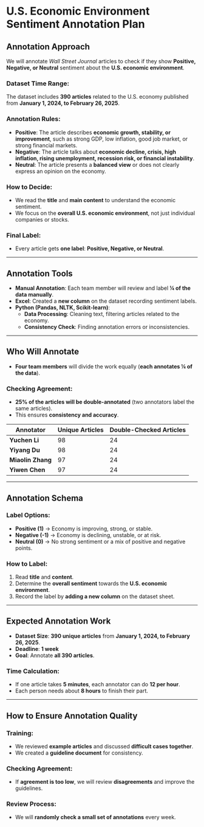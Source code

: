 # **U.S. Economic Environment Sentiment Annotation Plan**

## **Annotation Approach**
We will annotate *Wall Street Journal* articles to check if they show **Positive, Negative, or Neutral** sentiment about the **U.S. economic environment**.

### **Dataset Time Range:**
The dataset includes **390 articles** related to the U.S. economy published from **January 1, 2024, to February 26, 2025**.

### **Annotation Rules:**
- **Positive**: The article describes **economic growth, stability, or improvement**, such as strong GDP, low inflation, good job market, or strong financial markets.
- **Negative**: The article talks about **economic decline, crisis, high inflation, rising unemployment, recession risk, or financial instability**.
- **Neutral**: The article presents a **balanced view** or does not clearly express an opinion on the economy.

### **How to Decide:**
- We read the **title** and **main content** to understand the economic sentiment.
- We focus on the **overall U.S. economic environment**, not just individual companies or stocks.

### **Final Label:**
- Every article gets **one label**: **Positive, Negative, or Neutral**.

---

## **Annotation Tools**
- **Manual Annotation**: Each team member will review and label **¼ of the data manually**.
- **Excel**: Created a **new column** on the dataset recording sentiment labels.
- **Python (Pandas, NLTK, Scikit-learn)**:
  - **Data Processing**: Cleaning text, filtering articles related to the economy.
  - **Consistency Check**: Finding annotation errors or inconsistencies.

---

## **Who Will Annotate**
- **Four team members** will divide the work equally (**each annotates ¼ of the data**).

### **Checking Agreement:**
- **25% of the articles will be double-annotated** (two annotators label the same articles).
- This ensures **consistency and accuracy**.

| Annotator        | Unique Articles | Double-Checked Articles |
|-----------------|----------------|------------------------|
| **Yuchen Li**    | 98             | 24                     |
| **Yiyang Du**    | 98             | 24                     |
| **Miaolin Zhang**| 97             | 24                     |
| **Yiwen Chen**   | 97             | 24                     |

---

## **Annotation Schema**
### **Label Options:**
- **Positive (1)** → Economy is improving, strong, or stable.
- **Negative (-1)** → Economy is declining, unstable, or at risk.
- **Neutral (0)** → No strong sentiment or a mix of positive and negative points.

### **How to Label:**
1. Read **title** and **content**.
2. Determine the **overall sentiment** towards the **U.S. economic environment**.
3. Record the label by **adding a new column** on the dataset sheet.

---

## **Expected Annotation Work**
- **Dataset Size**: **390 unique articles** from **January 1, 2024, to February 26, 2025**.
- **Deadline**: **1 week**
- **Goal**: Annotate **all 390 articles**.

### **Time Calculation:**
- If one article takes **5 minutes**, each annotator can do **12 per hour**.
- Each person needs about **8 hours** to finish their part.

---

## **How to Ensure Annotation Quality**
### **Training:**
- We reviewed **example articles** and discussed **difficult cases together**.
- We created a **guideline document** for consistency.

### **Checking Agreement:**
- If **agreement is too low**, we will review **disagreements** and improve the guidelines.

### **Review Process:**
- We will **randomly check a small set of annotations** every week.